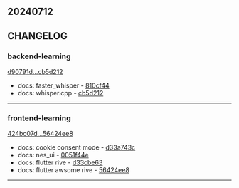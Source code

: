 ## 20240712

## CHANGELOG

### backend-learning

[d90791d...cb5d212](https://github.com/zhbhun/backend-learning/compare/d90791d...cb5d212)

* docs: faster_whisper - [810cf44](https://github.com/zhbhun/backend-learning/commit/810cf44bb9f3f8e66a94958eb788e7540b83496b)
* docs: whisper.cpp - [cb5d212](https://github.com/zhbhun/backend-learning/commit/cb5d212ef74b082b2ac4e39467b46fa1f0127bae)

---

### frontend-learning

[424bc07d...56424ee8](https://github.com/zhbhun/frontend-learning/compare/424bc07d...56424ee8)

* docs: cookie consent mode - [d33a743c](https://github.com/zhbhun/frontend-learning/commit/d33a743c9b0e1b6e15ff0ed6257749069de36c14)
* docs: nes_ui - [0051f44e](https://github.com/zhbhun/frontend-learning/commit/0051f44ee7f6de687eed6ffa0a6569d8a5b2d9aa)
* docs: flutter rive - [d33cbe63](https://github.com/zhbhun/frontend-learning/commit/d33cbe639d37e6f81f960d4caf5df937540e738c)
* docs: flutter awsome rive - [56424ee8](https://github.com/zhbhun/frontend-learning/commit/56424ee894de341e0bb9c9cc91372a00f9374534)

---

